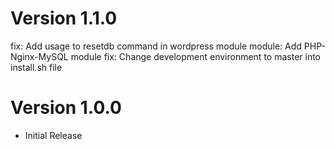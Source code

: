 # Version 1.1.0
fix: Add usage to resetdb command in wordpress module
module: Add PHP-Nginx-MySQL module
fix: Change development environment to master into install.sh file
# Version 1.0.0
- Initial Release
